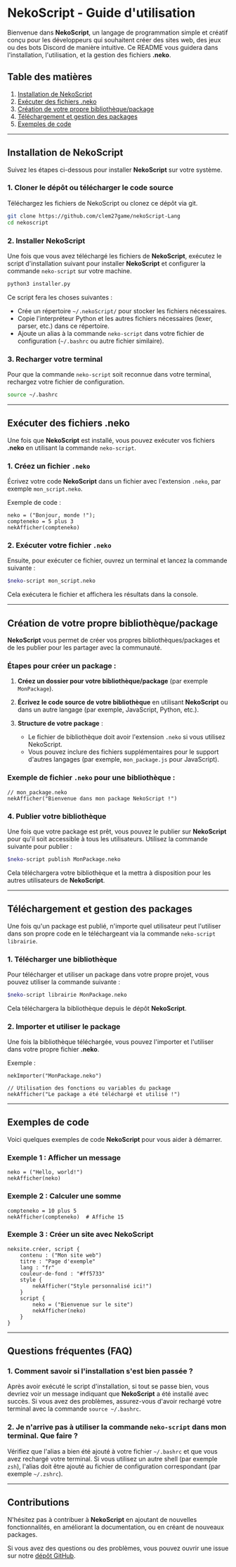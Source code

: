 # NekoScript - Guide d'utilisation

Bienvenue dans **NekoScript**, un langage de programmation simple et créatif conçu pour les développeurs qui souhaitent créer des sites web, des jeux ou des bots Discord de manière intuitive. Ce README vous guidera dans l'installation, l'utilisation, et la gestion des fichiers **.neko**.

## Table des matières

1. [Installation de NekoScript](#installation-de-nekoscript)
2. [Exécuter des fichiers .neko](#exécuter-des-fichiers-neko)
3. [Création de votre propre bibliothèque/package](#création-de-votre-propre-bibliothèquepackage)
4. [Téléchargement et gestion des packages](#téléchargement-et-gestion-des-packages)
5. [Exemples de code](#exemples-de-code)

---

## Installation de NekoScript

Suivez les étapes ci-dessous pour installer **NekoScript** sur votre système.

### 1. Cloner le dépôt ou télécharger le code source

Téléchargez les fichiers de NekoScript ou clonez ce dépôt via git.

```bash
git clone https://github.com/clem27game/nekoScript-Lang
cd nekoscript
```

### 2. Installer NekoScript

Une fois que vous avez téléchargé les fichiers de **NekoScript**, exécutez le script d'installation suivant pour installer **NekoScript** et configurer la commande `neko-script` sur votre machine.

```bash
python3 installer.py
```

Ce script fera les choses suivantes :

* Crée un répertoire `~/.nekoScript/` pour stocker les fichiers nécessaires.
* Copie l'interpréteur Python et les autres fichiers nécessaires (lexer, parser, etc.) dans ce répertoire.
* Ajoute un alias à la commande `neko-script` dans votre fichier de configuration (`~/.bashrc` ou autre fichier similaire).

### 3. Recharger votre terminal

Pour que la commande `neko-script` soit reconnue dans votre terminal, rechargez votre fichier de configuration.

```bash
source ~/.bashrc
```

---

## Exécuter des fichiers .neko

Une fois que **NekoScript** est installé, vous pouvez exécuter vos fichiers **.neko** en utilisant la commande `neko-script`.

### 1. Créez un fichier `.neko`

Écrivez votre code **NekoScript** dans un fichier avec l'extension `.neko`, par exemple `mon_script.neko`.

Exemple de code :

```nekoScript
neko = ("Bonjour, monde !");
compteneko = 5 plus 3
nekAfficher(compteneko)
```

### 2. Exécuter votre fichier `.neko`

Ensuite, pour exécuter ce fichier, ouvrez un terminal et lancez la commande suivante :

```bash
$neko-script mon_script.neko
```

Cela exécutera le fichier et affichera les résultats dans la console.

---

## Création de votre propre bibliothèque/package

**NekoScript** vous permet de créer vos propres bibliothèques/packages et de les publier pour les partager avec la communauté.

### Étapes pour créer un package :

1. **Créez un dossier pour votre bibliothèque/package** (par exemple `MonPackage`).
2. **Écrivez le code source de votre bibliothèque** en utilisant **NekoScript** ou dans un autre langage (par exemple, JavaScript, Python, etc.).
3. **Structure de votre package** :

   * Le fichier de bibliothèque doit avoir l'extension `.neko` si vous utilisez NekoScript.
   * Vous pouvez inclure des fichiers supplémentaires pour le support d'autres langages (par exemple, `mon_package.js` pour JavaScript).

### Exemple de fichier `.neko` pour une bibliothèque :

```nekoScript
// mon_package.neko
nekAfficher("Bienvenue dans mon package NekoScript !")
```

### 4. Publier votre bibliothèque

Une fois que votre package est prêt, vous pouvez le publier sur **NekoScript** pour qu'il soit accessible à tous les utilisateurs. Utilisez la commande suivante pour publier :

```bash
$neko-script publish MonPackage.neko
```

Cela téléchargera votre bibliothèque et la mettra à disposition pour les autres utilisateurs de **NekoScript**.

---

## Téléchargement et gestion des packages

Une fois qu'un package est publié, n'importe quel utilisateur peut l'utiliser dans son propre code en le téléchargeant via la commande `neko-script librairie`.

### 1. Télécharger une bibliothèque

Pour télécharger et utiliser un package dans votre propre projet, vous pouvez utiliser la commande suivante :

```bash
$neko-script librairie MonPackage.neko
```

Cela téléchargera la bibliothèque depuis le dépôt **NekoScript**.

### 2. Importer et utiliser le package

Une fois la bibliothèque téléchargée, vous pouvez l'importer et l'utiliser dans votre propre fichier **.neko**.

Exemple :

```nekoScript
nekImporter("MonPackage.neko")

// Utilisation des fonctions ou variables du package
nekAfficher("Le package a été téléchargé et utilisé !")
```

---

## Exemples de code

Voici quelques exemples de code **NekoScript** pour vous aider à démarrer.

### Exemple 1 : Afficher un message

```nekoScript
neko = ("Hello, world!")
nekAfficher(neko)
```

### Exemple 2 : Calculer une somme

```nekoScript
compteneko = 10 plus 5
nekAfficher(compteneko)  # Affiche 15
```

### Exemple 3 : Créer un site avec **NekoScript**

```nekoScript
neksite.créer, script {
    contenu : ("Mon site web")
    titre : "Page d'exemple"
    lang : "fr"
    couleur-de-fond : "#ff5733"
    style {
        nekAfficher("Style personnalisé ici!")
    }
    script {
        neko = ("Bienvenue sur le site")
        nekAfficher(neko)
    }
}
```

---

## Questions fréquentes (FAQ)

### 1. **Comment savoir si l'installation s'est bien passée ?**

Après avoir exécuté le script d'installation, si tout se passe bien, vous devriez voir un message indiquant que **NekoScript** a été installé avec succès. Si vous avez des problèmes, assurez-vous d'avoir rechargé votre terminal avec la commande `source ~/.bashrc`.

### 2. **Je n'arrive pas à utiliser la commande `neko-script` dans mon terminal. Que faire ?**

Vérifiez que l'alias a bien été ajouté à votre fichier `~/.bashrc` et que vous avez rechargé votre terminal. Si vous utilisez un autre shell (par exemple `zsh`), l'alias doit être ajouté au fichier de configuration correspondant (par exemple `~/.zshrc`).

---

## Contributions

N'hésitez pas à contribuer à **NekoScript** en ajoutant de nouvelles fonctionnalités, en améliorant la documentation, ou en créant de nouveaux packages.

Si vous avez des questions ou des problèmes, vous pouvez ouvrir une issue sur notre [dépôt GitHub](https://github.com/votre-utilisateur/nekoscript).


